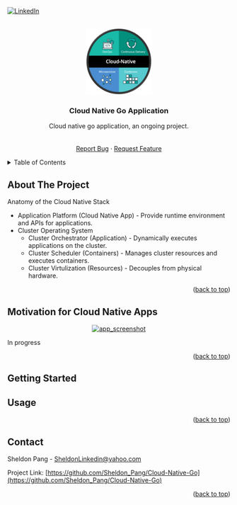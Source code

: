 <div id="top"></div>

<!-- PROJECT SHIELDS -->
<!--
*** I'm using markdown "reference style" links for readability.
*** Reference links are enclosed in brackets [ ] instead of parentheses ( ).
*** See the bottom of this document for the declaration of the reference variables
*** for contributors-url, forks-url, etc. This is an optional, concise syntax you may use.
*** https://www.markdownguide.org/basic-syntax/#reference-style-links
-->
[![LinkedIn][linkedin-shield]][linkedin-url]

<!-- PROJECT LOGO -->
<br />
<div align="center">
  <a href="https://github.com/Sheldon-Pang/Cloud-Native-Go">
    <img src="images/cloud_native.png" alt="Logo" width="150" height="150">
  </a>

<h3 align="center">Cloud Native Go Application</h3>

  <p align="center">
    Cloud native go application, an ongoing project.
    <br />
    <br />
    <br /><a href="https://github.com/Sheldon-Pang/Cloud-Native-Go/issues/new">Report Bug</a>
    ·
    <a href="https://github.com/Sheldon-Pang/Cloud-Native-Go/issues/new">Request Feature</a>
  </p>
</div>


<!-- TABLE OF CONTENTS -->
<details>
  <summary>Table of Contents</summary>
  <ol>
    <li>
      <a href="#about-the-project">About The Project</a>
      <ul>
      </ul>
    </li>
    <li>
      <a href="#getting-started">Getting Started</a>
      <ul>
      </ul>
    </li>
    <li><a href="#contact">Contact</a></li>
  </ol>
</details>


<!-- ABOUT THE PROJECT -->
## About The Project

Anatomy of the Cloud Native Stack

- Application Platform (Cloud Native App) - Provide runtime environment and APIs for applications.
- Cluster Operating System
	- Cluster Orchestrator (Application) - Dynamically executes applications on the cluster.
	- Cluster Scheduler (Containers) - Manages cluster resources and executes containers.
	- Cluster Virtulization (Resources) - Decouples from physical hardware.

<p align="right">(<a href="#top">back to top</a>)</p>

<!-- Motivation for Cloud Native Apps -->
## Motivation for Cloud Native Apps

<div align="center">
  <a href="https://github.com/Sheldon-Pang/Network-Security-Tools-Python">
    <img src="images/backdoor/logo.png" alt="app_screenshot" width="180" height="180">
  </a>
</div>

In progress

<p align="right">(<a href="#top">back to top</a>)</p>

<!-- GETTING STARTED -->
## Getting Started




<!-- USAGE EXAMPLES -->
## Usage


<p align="right">(<a href="#top">back to top</a>)</p>


<!-- CONTACT -->
## Contact

Sheldon Pang - SheldonLinkedin@yahoo.com

Project Link: [https://github.com/Sheldon_Pang/Cloud-Native-Go](https://github.com/Sheldon_Pang/Cloud-Native-Go)

<p align="right">(<a href="#top">back to top</a>)</p>


<!-- MARKDOWN LINKS & IMAGES -->
<!-- https://www.markdownguide.org/basic-syntax/#reference-style-links -->
[contributors-shield]: https://img.shields.io/github/contributors/Sheldon_Pang/To-Do-App-with-Jetpack-Compose.svg?style=for-the-badge
[contributors-url]: https://github.com/Sheldon_Pang/To-Do-App-with-Jetpack-Compose/graphs/contributors
[forks-shield]: https://img.shields.io/github/forks/Sheldon_Pang/To-Do-App-with-Jetpack-Compose.svg?style=for-the-badge
[forks-url]: https://github.com/Sheldon_Pang/To-Do-App-with-Jetpack-Compose/network/members
[stars-shield]: https://img.shields.io/github/stars/Sheldon_Pang/To-Do-App-with-Jetpack-Compose.svg?style=for-the-badge
[stars-url]: https://github.com/Sheldon_Pang/To-Do-App-with-Jetpack-Compose/stargazers
[issues-shield]: https://img.shields.io/github/issues/Sheldon_Pang/To-Do-App-with-Jetpack-Compose.svg?style=for-the-badge
[issues-url]: https://github.com/Sheldon_Pang/To-Do-App-with-Jetpack-Compose/issues
[license-shield]: https://img.shields.io/github/license/Sheldon_Pang/To-Do-App-with-Jetpack-Compose.svg?style=for-the-badge
[license-url]: https://github.com/Sheldon_Pang/To-Do-App-with-Jetpack-Compose/blob/master/LICENSE.txt
[linkedin-shield]: https://img.shields.io/badge/-LinkedIn-black.svg?style=for-the-badge&logo=linkedin&colorB=555
[linkedin-url]: https://linkedin.com/in/Sheldon-Pang
[Next.js]: https://img.shields.io/badge/next.js-000000?style=for-the-badge&logo=nextdotjs&logoColor=white
[Next-url]: https://nextjs.org/
[React.js]: https://img.shields.io/badge/React-20232A?style=for-the-badge&logo=react&logoColor=61DAFB
[React-url]: https://reactjs.org/
[Vue.js]: https://img.shields.io/badge/Vue.js-35495E?style=for-the-badge&logo=vuedotjs&logoColor=4FC08D
[Vue-url]: https://vuejs.org/
[Angular.io]: https://img.shields.io/badge/Angular-DD0031?style=for-the-badge&logo=angular&logoColor=white
[Angular-url]: https://angular.io/
[Svelte.dev]: https://img.shields.io/badge/Svelte-4A4A55?style=for-the-badge&logo=svelte&logoColor=FF3E00
[Svelte-url]: https://svelte.dev/
[Laravel.com]: https://img.shields.io/badge/Laravel-FF2D20?style=for-the-badge&logo=laravel&logoColor=white
[Laravel-url]: https://laravel.com
[Bootstrap.com]: https://img.shields.io/badge/Bootstrap-563D7C?style=for-the-badge&logo=bootstrap&logoColor=white
[Bootstrap-url]: https://getbootstrap.com
[JQuery.com]: https://img.shields.io/badge/jQuery-0769AD?style=for-the-badge&logo=jquery&logoColor=white
[JQuery-url]: https://jquery.com 